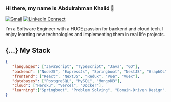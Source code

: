 ### Hi there, my name is Abdulrahman Khalid 👋

[![Gmail](https://img.shields.io/badge/%20-Send%20Mail-black?color=14171A&labelColor=ef5350&logo=gmail&logoColor=ffffff)](mailto:abdulrahmankhalid019@gmail.com?subject=From%20GitHub&cc=abdulrahmankhalid019@gmail.com&body=Hi,%20there.%20Found%20you%20from%20GitHub.)
[![LinkedIn Connect](https://img.shields.io/badge/%20-Connect-black?color=14171A&labelColor=212121&logo=linkedin&logoColor=ffffff)](https://www.linkedin.com/in/abdulrahman-khalid-394400177/)

I'm a Software Engineer with a HUGE passion for backend and cloud tech. I enjoy learning new technologies and implementing them in real life projects. 

## {...} My Stack

```json
{
   "languages": ["JavaScript", "TypeScript", "Java", "GO"],
   "backend": ["NodeJS", "ExpressJs", "Springboot", "NestJS", "GraphQL", "Microservices", "Message-Queues"],
   "frontend": ["React", "NextJS", "Redux", "Vue", "Vuex"],
   "databases": ["PostgreSQL", "MySQL", "MongoDB"],
   "cloud": ["Heroku", "Vercel", "Docker"],
   "learning":["Springboot", "Problem Solving", "Domain-Driven Design", "CQRS", "Redis", "AWS", "GoLang", "Code Design"]
}
```
